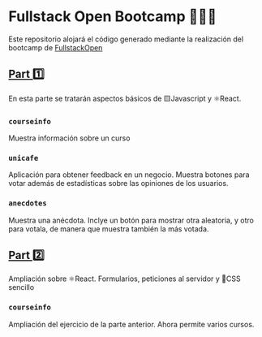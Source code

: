 # Fullstack Open Bootcamp 👨🏻‍💻

Este repositorio alojará el código generado mediante la realización del bootcamp de [FullstackOpen](https://fullstackopen.com/es)

## [Part 1️⃣](https://fullstackopen.com/es/part1)

En esta parte se tratarán aspectos básicos de 🟨Javascript y ⚛React.

### `courseinfo`

Muestra información sobre un curso

### `unicafe`

Aplicación para obtener feedback en un negocio. Muestra botones para votar además de estadísticas sobre las opiniones de los usuarios.

### `anecdotes`

Muestra una anécdota. Inclye un botón para mostrar otra aleatoria, y otro para votala, de manera que muestra también la más votada.

## [Part 2️⃣](https://fullstackopen.com/es/part2)

Ampliación sobre ⚛React. Formularios, peticiones al servidor y 🔶CSS sencillo

### `courseinfo`

Ampliación del ejercicio de la parte anterior. Ahora permite varios cursos.
